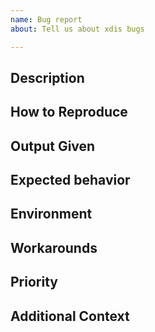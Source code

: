 ```yaml
---
name: Bug report
about: Tell us about xdis bugs

---
```


<!-- __Note:__ If you are using this program to do something illegal, don't.
The issue may be flagged to make it easier for those looking for illegal activity.

Bugs are not for asking questions about a problem you have
trying to solve that involves the use of xdis along the way,
although I may be more tolerant of this if you sponsor the project.

Bugs are also not for general or novice help on how to install
this Python program in your environment in the way you would like to
have it set up, or how to interpret a Python traceback, e.g., that winds
up saying Python X.Y.Z is not supported.

For these kinds of things, you will save yourself time by asking
instead on forums like StackOverflow that are geared to helping people
for such general or novice kinds of questions and tasks. And unless you
are a sponsor of the project, if your question seems to be of this
category, the issue may just be closed.

Also, unless you are a sponsor of the project, it may take a
while, maybe a week or so, before the bug report is noticed, let alone
acted upon.

To set expectations, some legitimate bugs can take years to fix, but
they eventually do get fixed.

Funding the project was added to partially address the problem that there are
lots of people are seeking help and reporting bugs, but few people are
willing or capable of providing help or fixing bugs.

Tasks or the kinds of things others can do, but you can't do or don't
want to do for yourself are typically the kind of things that you pay
someone to do, especially when you are the primary beneficiary of the
work, or the task is complex, long, or tedious. If your code is over
30 lines long, it fits into this category.


-->

## Description

<!-- Please add a clear and concise description of the bug. Try to narrow the problem down to the smallest that exhibits the bug.-->

## How to Reproduce

<!-- Please show both the *input* you gave and the
output you got in describing how to reproduce the bug, or give a complete console log with input and output

```console
$ pydisasm <command-line-options>
...
$
```

Provide links to the Python bytecode. For example, you can create a
gist with the information. If you have the correct source code, you
can add that too.

-->

## Output Given

<!--
Please include not just the error message, but all output leading to the message, which includes echoing input and messages up to the error.
For a command-line environment, include command invocation and all the output produced.

If this is too long, then try narrowing the problem to something short.
-->


## Expected behavior

<!-- Add a clear and concise description of what you expected to happen. -->

## Environment

<!-- _This section is sometimes optional but helpful to us._

Please modify for your setup

- xdis version: output from  `pydisasm --version` or `pip show xdis`
- Python version for the version of Python the byte-compiled the file: `python -c "import sys; print(sys.version)"` where `python` is the correct CPython or PyPy binary.
- OS and Version: [e.g. Ubuntu bionic]

-->

## Workarounds

<!-- If there is a workaround for the problem, describe that here. -->

## Priority

<!-- If this is important for a particular public good, state that here.
     If this is blocking some important activity, let us know what activity it blocks.

	 Otherwise, we'll assume this has the lowest priority in addressing.
	 -->

## Additional Context

<!-- _This section is optional._

Add any other context about the problem here or special environment setup.

-->
